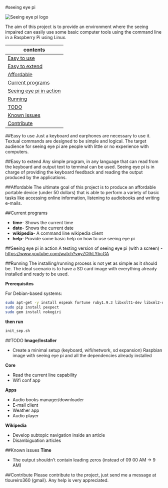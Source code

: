 #seeing eye pi

<img src="https://cloud.githubusercontent.com/assets/2679036/6150161/b1b4d9f6-b1db-11e4-9326-a39d65e4f719.png" alt="Seeing eye pi logo"/>


The aim of this project is to provide an environment where the seeing impaired can easily use some basic computer tools using the command line in a Raspberry Pi using Linux.


| contents |
| ------------- |
| [Easy to use](#easy-to-use) |
| [Easy to extend](#easy-to-extend) |
| [Affordable](#affordable) |
| [Current programs](#current-programs) |
| [Seeing eye pi in action](#seeing-eye-pi-in-action) |
| [Running](#running) |
| [TODO](#todo) |
| [Known issues](#known-issues) |
| [Contribute](#contribute) |
      

##Easy to use
Just a keyboard and earphones are necessary to use it. 
Textual commands are designed to be simple and logical.
The target audience for seeing eye pi are people with little or no experience with computers.

##Easy to extend
Any simple program, in any language that can read from the keyboard and output text to terminal can be used. 
Seeing eye pi is in charge of providing the keyboard feedback and reading the output produced by the applications.

##Affordable
The ultimate goal of this project is to produce an affordable portable device (under 50 dollars) that is able to perform a variety of basic tasks like accessing online information, listening to audiobooks and writing e-mails.

##Current programs
- <b>time</b>- Shows the current time
- <b>date</b>- Shows the current date
- <b>wikipedia</b>- A command line wikipedia client
- <b>help</b>- Provide some basic help on how to use seeing eye pi

##Seeing eye pi in action
A testing version of seeing eye pi (with a screen) - <a href="https://www.youtube.com/watch?v=yZOIhLYbcGA"> https://www.youtube.com/watch?v=yZOIhLYbcGA</a>

##Running
The installing/running process is not yet as simple as it should be. The ideal scenario is to have a SD card image with everything already installed and ready to be used.

<b>Prerequisites</b>

For Debian-based systems:
```bash
sudo apt-get -y install espeak fortune ruby1.9.3 libxslt1-dev libxml2-dev python-pip
sudo pip install pexpect
sudo gem install nokogiri
```
<b>then run</b> 
```bash
init_sep.sh
```

##TODO
<b>Image/Installer</b>

- Create a minimal setup (keyboard, wifi/network, sd expansion) Raspbian image with seeing eye pi and all the dependencies already installed
	
<b>Core</b>

- Read the current line capability
- Wifi conf app

<b>Apps</b>

- Audio books manager/downloader
- E-mail client
- Weather app
- Audio player
	
<b>Wikipedia</b>

- Develop subtopic navigation inside an article 
- Disambiguation articles
	
##Known issues
<b>Time</b>

- The output shouldn't contain leading zeros (instead of 09 00 AM -> 9 AM)

##Contribute
Please contribute to the project, just send me a message at tloureiro360 (gmail). Any help is very appreciated.
